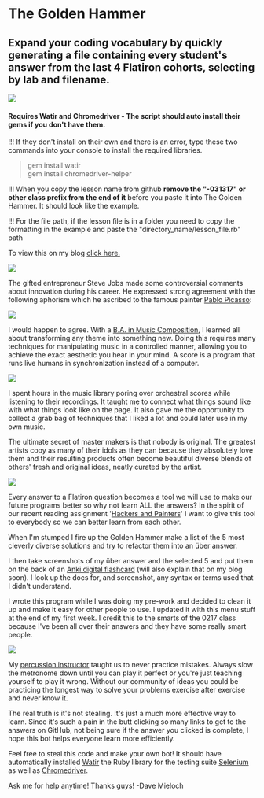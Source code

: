 <h1>The Golden Hammer</h1>
<h2>Expand your coding vocabulary by quickly generating a file containing every student's answer from the last 4 Flatiron cohorts, selecting by lab and filename.</h2>

![](https://github.com/drumnation/the-golden-hammer/blob/master/the-golden-hammer-demo.gif)

<h4>Requires Watir and Chromedriver - The script should auto install their gems if you don't have them.</h4>

</p>!!! If they don't install on their own and there is an error, type these two commands into your console to install the required libraries.</p>

<blockquote>
    gem install watir<br />
    gem install chromedriver-helper
</blockquote>

<p>!!! When you copy the lesson name from github <strong>remove the "-031317" or other class prefix from the end of it</strong> before you paste it into The Golden Hammer. It should look like the example.</p>

<p>!!! For the file path, if the lesson file is in a folder you need to copy the formatting in the example and paste the "directory_name/lesson_file.rb" path</p>
</p>

To view this on my blog <a href="https://drumnation.github.io/blog/2017/03/18/the-golden-hammer/">click here.</a>

<img src="https://drumnation.github.io/images/the-golden-hammer/steve_jobs_quote.jpg">


<p>The gifted entrepreneur Steve Jobs made some
controversial comments about innovation during his career.
He expressed strong agreement with the following aphorism
which he ascribed to the famous painter <a
href="http://www.picasso.fr/us/picasso_page_index.php"
target="_blank">Pablo Picasso</a>:</p>

<img src="https://drumnation.github.io/images/the-golden-hammer/pablo_picasso_quote.jpeg">

<p>I would happen to agree. With a <a
href="http://www.wcupa.edu/arts-humanities/music/musicTheory/undergraduate.aspx"
target="_blank">B.A. in Music Composition</a>, I learned all
about transforming any theme into something new. Doing this
requires many techniques for manipulating music in a
controlled manner, allowing you to achieve the exact
aesthetic you hear in your mind. A score is a program that
runs live humans in synchronization instead of a
computer.</p>

<img src="https://drumnation.github.io/images/the-golden-hammer/music-library.jpg">

<p>I spent hours in the music library poring over orchestral
scores while listening to their recordings. It taught me to
connect what things sound like with what things look like on
the page. It also gave me the opportunity to collect a grab
bag of techniques that I liked a lot and could later use in
my own music.</p>

<p>The ultimate secret of master makers is that nobody is
original. The greatest artists copy as many of their idols
as they can because they absolutely love them and their
resulting products often become beautiful diverse blends of
others' fresh and original ideas, neatly curated by the
artist.</p>

<img src="https://drumnation.github.io/images/the-golden-hammer/einstein_quote.jpg">

<p>Every answer to a Flatiron question becomes a tool we
will use to make our future programs better so why not learn
ALL the answers? In the spirit of our recent reading
assignment '<a href="http://www.paulgraham.com/hp.html"
target="_blank">Hackers and Painters</a>' I want to give
this tool to everybody so we can better learn from each
other.</p>

<p>When I'm stumped I fire up the Golden Hammer make a list
of the 5 most cleverly diverse solutions and try to
refactor them into an über answer.</p>

<p>I then take screenshots of my über answer and the
selected 5 and put them on the back of an <a
href="https://apps.ankiweb.net/" target="_blank">Anki
digital flashcard</a> (will also explain that on my blog
soon). I look up the docs for, and screenshot, any syntax or
terms used that I didn't understand.</p>

<p>I wrote this program while I was doing my pre-work and
decided to clean it up and make it easy for other people to
use. I updated it with this menu stuff at the end of my
first week.  I credit this to the smarts of the 0217 class
because I've been all over their answers and they have some
really smart people.</p>

<img src="https://drumnation.github.io/images/the-golden-hammer/chris_hanning.jpg" class="left">

<p>My <a href="https://www.wcupa.edu/arts-humanities/music/appliedMusic/cHanning.aspx"
target="_blank">percussion instructor</a> taught us to never
practice mistakes. Always slow the metronome down until you
can play it perfect or you're just teaching yourself to play
it wrong.  Without our community of ideas you could be
practicing the longest way to solve your problems exercise
after exercise and never know it.</p>

<p>The real truth is it's not stealing. It's just a much
more effective way to learn. Since it's such a pain in the
butt clicking so many links to get to the answers on GitHub,
not being sure if the answer you clicked is complete, I hope
this bot helps everyone learn more efficiently.</p>

<p>Feel free to steal this code and make your own bot! It
should have automatically installed <a href="http://watir.github.io/docs/home" target="_blank">Watir</a> the Ruby library
for the testing suite <a href="http://www.seleniumhq.org/" target="_blank">Selenium</a> as well as <a href="https://sites.google.com/a/chromium.org/chromedriver/downloads" target="_blank">Chromedriver</a>.</p>

<p>Ask me for help anytime! Thanks guys! -Dave Mieloch</p>
